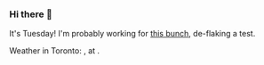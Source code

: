 ### Hi there :wave:

It's Tuesday! I'm probably working for [this bunch](https://github.com/kohofinancial), de-flaking a test.

Weather in Toronto: , at .

